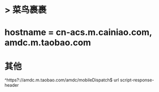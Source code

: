 # > 菜鸟裹裹
# hostname = cn-acs.m.cainiao.com, amdc.m.taobao.com
# 其他
^https?:\/\/amdc\.m\.taobao\.com\/amdc\/mobileDispatch$ url script-response-header
